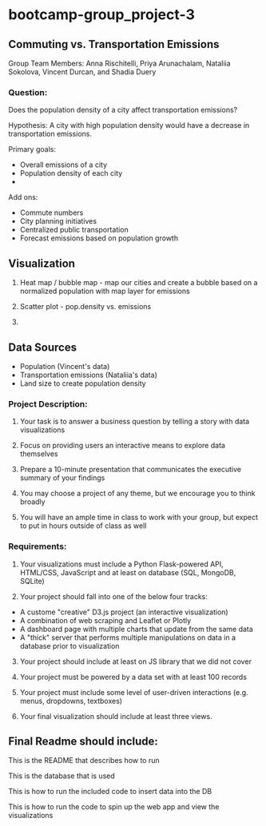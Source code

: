 # bootcamp-group_project-3

## Commuting vs. Transportation Emissions

Group Team Members: Anna Rischitelli, Priya Arunachalam, Nataliia Sokolova, Vincent Durcan, and Shadia Duery

### Question:
Does the population density of a city affect transportation emissions? 

Hypothesis: A city with high population density would have a decrease in transportation emissions. 

Primary goals:
- Overall emissions of a city
- Population density of each city
- 

Add ons:
- Commute numbers
- City planning initiatives
- Centralized public transportation
- Forecast emissions based on population growth

## Visualization
1. Heat map / bubble map - map our cities and create a bubble based on a normalized population with map layer for emissions

2. Scatter plot - pop.density vs. emissions

3. 

## Data Sources
- Population (Vincent's data)
- Transportation emissions (Nataliia's data)
- Land size to create population density

### Project Description:

1) Your task is to answer a business question by telling a story with data visualizations

2) Focus on providing users an interactive means to explore data themselves

3) Prepare a 10-minute presentation that communicates the executive summary of your findings

4) You may choose a project of any theme, but we encourage you to think broadly

5) You will have an ample time in class to work with your group, but expect to put in hours outside of class as well

### Requirements:

1) Your visualizations must include a Python Flask-powered API, HTML/CSS, JavaScript and at least on database (SQL, MongoDB, SQLite)

2) Your project should fall into one of the below four tracks:
- A custome "creative" D3.js project (an interactive visualization)
- A combination of web scraping and Leaflet or Plotly
- A dashboard page with multiple charts that update from the same data
- A "thick" server that performs multiple manipulations on data in a database prior to visualization 

3) Your project should include at least on JS library that we did not cover

4) Your project must be powered by a data set with at least 100 records

5) Your project must include some level of user-driven interactions (e.g. menus, dropdowns, textboxes)

6) Your final visualization should include at least three views.



## Final Readme should include:
 This is the README that describes how to run

This is the database that is used

This is how to run the included code to insert data into the DB

This is how to run the code to spin up the web app and view the visualizations